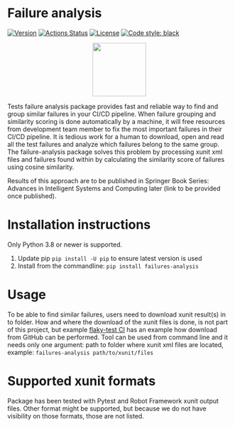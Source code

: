 # Failure analysis

[![Version](https://img.shields.io/pypi/v/failures-analysis.svg)](https://pypi.org/project/failures-analysis/)
[![Actions Status](https://github.com/F-Secure/failures-analysis/workflows/CICD/badge.svg)](https://github.com/F-Secure/failures-analysis/actions)
[![License](https://img.shields.io/badge/License-Apache%202.0-blue.svg)](https://opensource.org/licenses/Apache-2.0)
[![Code style: black](https://img.shields.io/badge/code%20style-black-000000.svg)](https://github.com/psf/black)

<center><img src="https://github.com/F-Secure/failures-analysis/raw/main/docs/images/Failures-analysis.png" width="120px" height="120px"/></center>

Tests failure analysis package provides fast and reliable way to find and group similar failures in your CI/CD
pipeline. When failure grouping and similarity scoring is done automatically by a machine, it will free
resources from development team member to fix the most important failures in their CI/CD pipeline. It is tedious
work for a human to download, open and read all the test failures and analyze which failures belong to the same group.
The failure-analysis package solves this problem by processing xunit xml files and failures found within by calculating the similarity score of failures using cosine similarity. 

Results of this approach are to be published in Springer Book Series: Advances in Intelligent Systems and Computing
later (link to be provided once published). 

# Installation instructions

Only Python 3.8 or newer is supported.

1. Update pip `pip install -U pip` to ensure latest version is used
2. Install from the commandline: `pip install failures-analysis`

# Usage
To be able to find similar failures, users need to download xunit result(s) in to folder. How and where the download of
the xunit files is done, is not part of this project, but example
[flaky-test CI](https://github.com/F-Secure/flaky-test-ci/blob/main/download_artifacts.py) has an example
how download from GitHub can be performed. Tool can be used from command line and it needs only one argument:
path to folder where xunit xml files are located, example: 
`failures-analysis path/to/xunit/files`

# Supported xunit formats
Package has been tested with Pytest and Robot Framework xunit output files. Other format might be supported,
but because we do not have visibility on those formats, those are not listed.
